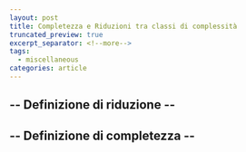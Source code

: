 ```yaml
---
layout: post
title: Completezza e Riduzioni tra classi di complessità
truncated_preview: true
excerpt_separator: <!--more-->
tags:
  - miscellaneous
categories: article
---
```

<!--more-->

## -- Definizione di riduzione --

## -- Definizione di completezza --



